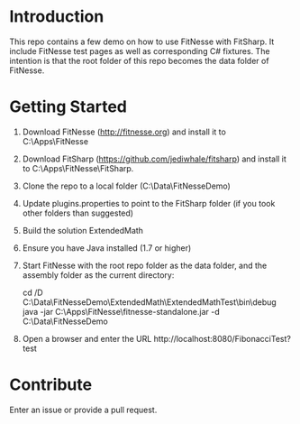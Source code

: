 # Introduction 
This repo contains a few demo on how to use FitNesse with FitSharp. It include FitNesse test pages as well as 
corresponding C# fixtures. The intention is that the root folder of this repo becomes the data folder of FitNesse.

# Getting Started
1. Download FitNesse (http://fitnesse.org) and install it to C:\Apps\FitNesse
2. Download FitSharp (https://github.com/jediwhale/fitsharp) and install it to C:\Apps\FitNesse\FitSharp.
3. Clone the repo to a local folder (C:\Data\FitNesseDemo)
4. Update plugins.properties to point to the FitSharp folder (if you took other folders than suggested)
5. Build the solution ExtendedMath
6. Ensure you have Java installed (1.7 or higher)
7. Start FitNesse with the root repo folder as the data folder, and the assembly folder as the current directory:

	cd /D C:\Data\FitNesseDemo\ExtendedMath\ExtendedMathTest\bin\debug
	java -jar C:\Apps\FitNesse\fitnesse-standalone.jar -d C:\Data\FitNesseDemo
	
8. Open a browser and enter the URL http://localhost:8080/FibonacciTest?test

# Contribute
Enter an issue or provide a pull request. 
